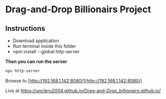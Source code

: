 # Drag-and-Drop Billionairs Project

## Instructions
* Download application
* Run terminal inside this folder
* npm install --global http-server

**Then you can run the server**
```bash
npx http-server
```

Browse to [http://192.168.1.142:8080/](http://192.168.1.142:8080/)

Live at https://uncleru2004.github.io/Drag-and-Drop_billionairs.github.io/
